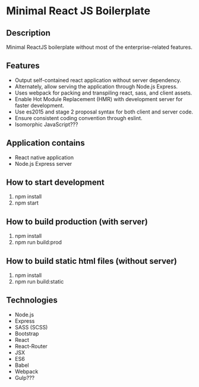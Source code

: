 # Minimal React JS Boilerplate

## Description
Minimal ReactJS boilerplate without most of the enterprise-related features.

## Features
- Output self-contained react application without server dependency.
- Alternately, allow serving the application through Node.js Express.
- Uses webpack for packing and transpiling react, sass, and client assets.
- Enable Hot Module Replacement (HMR) with development server for faster development.
- Use es2015 and stage 2 proposal syntax for both client and server code.
- Ensure consistent coding convention through eslint.
- Isomorphic JavaScript???

## Application contains
- React native application
- Node.js Express server

## How to start development
1. npm install
1. npm start

## How to build production (with server)
1. npm install
1. npm run build:prod

## How to build static html files (without server)
1. npm install
1. npm run build:static


## Technologies
- Node.js
- Express
- SASS (SCSS)
- Bootstrap
- React
- React-Router
- JSX
- ES6
- Babel
- Webpack
- Gulp???
